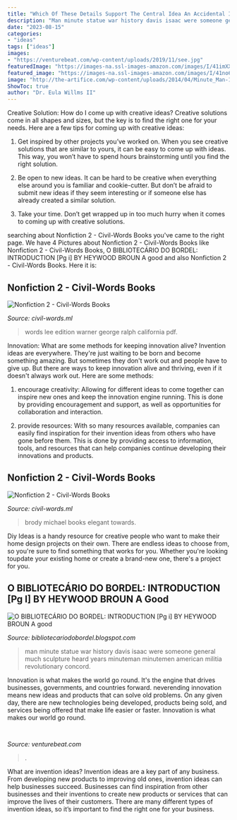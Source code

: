 ```yaml
---
title: "Which Of These Details Support The Central Idea An Accidental Invention - O Bibliotecário Do Bordel: Introduction [pg I] By Heywood Broun A Good"
description: "Man minute statue war history davis isaac were someone general much sculpture heard years minuteman minutemen american militia revolutionary concord"
date: "2023-08-15"
categories:
- "ideas"
tags: ["ideas"]
images:
- "https://venturebeat.com/wp-content/uploads/2019/11/see.jpg"
featuredImage: "https://images-na.ssl-images-amazon.com/images/I/41imXXHzjgL._SX331_BO1,204,203,200_.jpg"
featured_image: "https://images-na.ssl-images-amazon.com/images/I/41no6pdPLrL._SX331_BO1,204,203,200_.jpg"
image: "http://the-artifice.com/wp-content/uploads/2014/04/Minute_Man-160x120.jpg"
ShowToc: true
author: "Dr. Eula Willms II"
---
```



Creative Solution: How do I come up with creative ideas?
Creative solutions come in all shapes and sizes, but the key is to find the right one for your needs. Here are a few tips for coming up with creative ideas:
1. Get inspired by other projects you’ve worked on. When you see creative solutions that are similar to yours, it can be easy to come up with ideas. This way, you won’t have to spend hours brainstorming until you find the right solution.

2. Be open to new ideas. It can be hard to be creative when everything else around you is familiar and cookie-cutter. But don’t be afraid to submit new ideas if they seem interesting or if someone else has already created a similar solution.

3. Take your time. Don’t get wrapped up in too much hurry when it comes to coming up with creative solutions.

	

		
searching about Nonfiction 2 - Civil-Words Books you've came to the right page. We have 4 Pictures about Nonfiction 2 - Civil-Words Books like Nonfiction 2 - Civil-Words Books, O BIBLIOTECÁRIO DO BORDEL: INTRODUCTION [Pg i] BY HEYWOOD BROUN A good and also Nonfiction 2 - Civil-Words Books. Here it is:
		
    
## Nonfiction 2 - Civil-Words Books

<img loading=lazy src="https://images-na.ssl-images-amazon.com/images/I/41no6pdPLrL._SX331_BO1,204,203,200_.jpg" onerror="this.onerror=null;this.src='https://tse2.mm.bing.net/th?id=OIP.7MWVJ61G-Vv0EfCvj_GYwAAAAA&amp;pid=15.1';" alt="Nonfiction 2 - Civil-Words Books">

_Source: civil-words.ml_

>words lee edition warner george ralph california pdf. 

	

Innovation: What are some methods for keeping innovation alive?
Invention ideas are everywhere. They're just waiting to be born and become something amazing. But sometimes they don't work out and people have to give up. But there are ways to keep innovation alive and thriving, even if it doesn't always work out. Here are some methods:
1. encourage creativity: Allowing for different ideas to come together can inspire new ones and keep the innovation engine running. This is done by providing encouragement and support, as well as opportunities for collaboration and interaction.

2. provide resources: With so many resources available, companies can easily find inspiration for their invention ideas from others who have gone before them. This is done by providing access to information, tools, and resources that can help companies continue developing their innovations and products.


    
## Nonfiction 2 - Civil-Words Books

<img loading=lazy src="https://images-na.ssl-images-amazon.com/images/I/41imXXHzjgL._SX331_BO1,204,203,200_.jpg" onerror="this.onerror=null;this.src='https://tse3.mm.bing.net/th?id=OIP.QN5kEgf3AuElAqbhRfgUQwAAAA&amp;pid=15.1';" alt="Nonfiction 2 - Civil-Words Books">

_Source: civil-words.ml_

>brody michael books elegant towards. 

	

Diy Ideas is a handy resource for creative people who want to make their home design projects on their own. There are endless ideas to choose from, so you're sure to find something that works for you. Whether you're looking toupdate your existing home or create a brand-new one, there's a project for you.

    
## O BIBLIOTECÁRIO DO BORDEL: INTRODUCTION [Pg I] BY HEYWOOD BROUN A Good

<img loading=lazy src="http://the-artifice.com/wp-content/uploads/2014/04/Minute_Man-160x120.jpg" onerror="this.onerror=null;this.src='https://tse1.mm.bing.net/th?id=OIP.ELmm__7nig7LNosa3TgK9wAAAA&amp;pid=15.1';" alt="O BIBLIOTECÁRIO DO BORDEL: INTRODUCTION [Pg i] BY HEYWOOD BROUN A good">

_Source: bibliotecariodobordel.blogspot.com_

>man minute statue war history davis isaac were someone general much sculpture heard years minuteman minutemen american militia revolutionary concord. 

	

Innovation is what makes the world go round. It's the engine that drives businesses, governments, and countries forward. neverending innovation means new ideas and products that can solve old problems. On any given day, there are new technologies being developed, products being sold, and services being offered that make life easier or faster. Innovation is what makes our world go round.

    
## 

<img loading=lazy src="https://venturebeat.com/wp-content/uploads/2019/11/see.jpg" onerror="this.onerror=null;this.src='https://tse1.mm.bing.net/th?id=OIP.AhqEY8zgHdeqpYL7IYPd1wHaEi&amp;pid=15.1';" alt="">

_Source: venturebeat.com_

>. 

	

What are invention ideas?
Invention ideas are a key part of any business. From developing new products to improving old ones, invention ideas can help businesses succeed. Businesses can find inspiration from other businesses and their inventions to create new products or services that can improve the lives of their customers. There are many different types of invention ideas, so it’s important to find the right one for your business.

